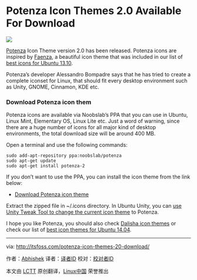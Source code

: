 Potenza Icon Themes 2.0 Available For Download
================================================================================
![](http://itsfoss.itsfoss.netdna-cdn.com/wp-content/uploads/2014/09/Potenza_Icons.jpeg)

[Potenza][1] Icon Theme version 2.0 has been released. Potenza icons are inspired by [Faenza][2], a beautiful icon theme that was included in our list of [best icons for Ubuntu 13.10][3].

Potenza’s developer Alessandro Bompadre says that he has tried to create a complete iconset for Linux, that should fit every desktop environment such as Unity, GNOME, Cinnamon, KDE etc.

### Download Potenza icon them ###

Potenza icons are available via Noobslab’s PPA that you can use in Ubuntu, Linux Mint, Elementary OS, Linux Lite etc. Just a word of warning, since there are a huge number of icons for all major kind of desktop environments, the total download size will be around 400 MB.

Open a terminal and use the following commands:

    sudo add-apt-repository ppa:noobslab/potenza
    sudo apt-get update
    sudo apt-get install potenza-2

If you don’t want to use the PPA, you can install the icon theme from the link below:

- [Download Potenza icon theme][4]

Extract the zipped file in ~/.icons directory. In Ubuntu Unity, you can [use Unity Tweak Tool to change the current icon theme][5] to Potenza.

I hope you like Potenza, you should also check [Dalisha icon themes][6] or check our list of [best icon themes for Ubuntu 14.04][7].

--------------------------------------------------------------------------------

via: http://itsfoss.com/potenza-icon-themes-20-download/

作者：[Abhishek][a]
译者：[译者ID](https://github.com/译者ID)
校对：[校对者ID](https://github.com/校对者ID)

本文由 [LCTT](https://github.com/LCTT/TranslateProject) 原创翻译，[Linux中国](http://linux.cn/) 荣誉推出

[a]:http://itsfoss.com/author/Abhishek/
[1]:https://github.com/AlessandroBompadre/Potenza/
[2]:http://tiheum.deviantart.com/art/Faenza-Icons-173323228
[3]:http://itsfoss.com/best-icon-themes-ubuntu-1310/
[4]:http://gnome-look.org/content/show.php/Potenza+2.0?content=166853
[5]:http://itsfoss.com/best-icon-themes-ubuntu-1404/
[6]:http://itsfoss.com/dalisha-icon-ubuntu-linux/
[7]:http://itsfoss.com/best-icon-themes-ubuntu-1404/